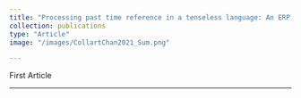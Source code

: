 ```yaml
---
title: "Processing past time reference in a tenseless language: An ERP study on the Mandarin aspectual morphemes -le and -guo"
collection: publications
type: "Article"
image: "/images/CollartChan2021_Sum.png"

---
```


First Article

---